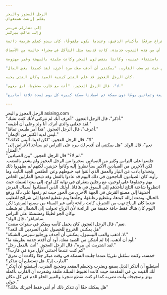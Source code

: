 ```yaml
---

الرجل العجوز والبحر 
بقلم إرنست همنغواي

إلى تشارلي شربنر
وإلى ماكس بيركنز

كان هناك رجل عجوز يصطاد وحيدًا في قارب صغير في تيار الخليج، وقد مضى أربعة وثمانين يومًا الآن دون أن يأخذ سمكة. في الأيام الأربعين الأولى كان هناك فتى معه. ولكن بعد أربعين يومًا دون سمكة، أخبره والدي الفتى أن الرجل العجوز أصبح الآن بالتأكيد والأخير "سالاو"، وهو أسوأ أنواع الحظ السيئ، وقد ذهب الفتى بناءً على أوامره إلى قارب آخر الذي اصطاد ثلاثة أسماك جيدة في الأسبوع الأول. كان للفتيان حزينًا على رؤية الرجل العجوز يعود كل يوم بقاربه فارغًا، وكان دائمًا ينزل لمساعدته في حمل إما الأسلاك الملفوفة أو الحربة والشص أو الشراع الذي كان ملتفًا حول السارية. كان الشراع مرقعًا بأكياس الدقيق، وعندما يكون ملفوفًا، كان يبدو كعلم هزيمة دائمة.

كان الرجل العجوز نحيفًا وشاحبًا، مع تجاعيد عميقة في مؤخرة عنقه. كانت هناك بقع بنية من سرطان الجلد الخبيث الذي يجلبه الشمس من انعكاسها على البحر الاستوائي على خديه. امتدت البقع جيدًا إلى جوانب وجهه، وكانت يداه تحملان الندوب العميقة الناتجة عن التعامل مع الأسماك الثقيلة على الحبال. لكن لا توجد أي من هذه الندوب جديدة. كانت قديمة مثل التآكل في صحراء خالية من الأسماك.

كل شيء حوله كان قديمًا باستثناء عينيه، وكانتا بنفس لون البحر وكانت مليئة بالبهجة وغير مهزومة.

"سانتياجو"، قال له الفتى بينما تسلقا المصرف من حيث تم سحب القارب. "يمكنني أن أذهب معك مرة أخرى. لقد كسبنا بعض المال."

كان الرجل العجوز قد علم الفتى كيفية الصيد وكان الفتى يحبه.

"لا"، قال الرجل العجوز. "أنت مع قارب محظوظ. ابق معهم."

"لكن تذكر كيف قضينا سبعة وثمانين يومًا دون سمكة ثم اصطدنا سمكة كبيرة كل يوم لمدة ثلاثة أسابيع."

---
```


الرجل العجوز و البحر asiaing.com  
"أذكر"، قال الرجل العجوز. "أعرف أنك لم تتركني لأنك كنت تشك."  
"لقد جعلني والدي أترك. أنا ولد وعلي أن أطيعه."  
"أعرف"، قال الرجل العجوز. "هذا أمر طبيعي تمامًا."  
"ليس لديه الكثير من الإيمان."  
"لا"، قال الرجل العجوز. "لكن لدينا. أليس كذلك؟"  
"نعم"، قال الولد. "هل يمكنني أن أقدم لك بيرة على التراس ثم سنأخذ الأغراض إلى المنزل."  
"لم لا؟" قال الرجل العجوز. "بين الصيادين."  
جلسوا على التراس وكثير من الصيادين سخروا من الرجل العجوز ولم يشعر بالغضب. لكن الآخرين من الصيادين الأكبر سناً نظروا إليه وكانوا حزينين. لكنهم لم يظهروا ذلك وتحدثوا بأدب عن التيار والعمق الذي ألقوا فيه خيوطهم وعن الطقس الجيد الثابت وما رأوه. كان الصيادون الناجحون في ذلك اليوم قد عادوا بالفعل وقد ذبحوا المارلين الخاص بهم وحملوها على لوحين، مع رجلين يتعثران في نهاية كل لوح، إلى بيت السمك حيث انتظروا شاحنة الثلج لتأخذهم إلى السوق في هافانا. أولئك الذين اصطادوا أسماك القرش أخذوها إلى مصنع القرش في الجهة الأخرى من الخور حيث تم رفعها على دكّة ورفع الحبال، وتمت إزالة كبدها، وتقطيع زعانفها، وجلَدها وتم تقطيع لحمها إلى شرائح للتعليب.  
عندما كان الرياح تهب من الشرق، كانت رائحة تأتي عبر الميناء من مصنع القرش؛ لكن اليوم كان هناك فقط حافة خفيفة من الرائحة لأن الرياح تحولت إلى الشمال ثم هبطت وكان الجو لطيفًا ومشمسًا على التراس.  
"سانتياغو"، قال الولد.  
"نعم"، قال الرجل العجوز. كان يحمل كأسه ويفكر في سنوات مضت.  
"هل يمكنني الخروج للحصول على السردين لك للغد؟"  
"لا. اذهب والعب البيسبول. يمكنني أن أجدف ورجليو سيرمي الشبكة."  
"أود أن أذهب. إذا لم أتمكن من الصيد معك. أود أن أقدم خدمة بطريقة ما."  
"لقد اشتريت لي بيرة"، قال الرجل العجوز. "أنت بالفعل رجل."  
"كم كنت عندما أخذتني لأول مرة في قارب؟"  
"خمسة، وكنت ستُقتل تقريبًا عندما جلبت السمكة في وقت مبكر جدًا وكادت أن تمزق القارب إربًا. هل تستطيع أن تتذكر؟"  
"أستطيع أن أتذكر الذيل يصفع ويضرب وتحطم المقعد وضجيج الضرب. أستطيع أن أتذكر أنك ألقيت بي في المقدمة حيث كانت الخيوط المبللة ملتفة وشعرت أن القارب بأكمله يهتز وضجيجك وأنت تضربه كما لو كنت تقطع شجرة والعبير الحلو للدم في كل مكان حولي."  
"هل يمكنك حقًا أن تتذكر ذلك أم أنني فقط أخبرتك بذلك؟"  


